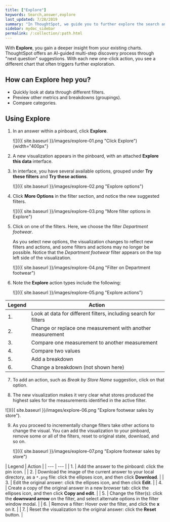 ```yaml
---
title: ["Explore"]
keywords: Search,answer,explore
last_updated: 7/28/2019
summary: "In ThoughtSpot, we guide you to further explore the search answers, to deeper insights about your data."
sidebar: mydoc_sidebar
permalink: /:collection/:path.html
---
```


With **Explore**, you gain a deeper insight from your existing charts. ThoughtSpot offers an AI-guided multi-step discovery process through "next question" suggestions. With each new one-click action, you see a different chart that often triggers further exploration.

<!--
{% include note.html content="If you don't see **Ask an expert** it's possible that your company has chosen to disable this capability. If you want to try it out, ask your administrator to consider enabling it ." %}-->

## How can Explore hep you?

- Quickly look at data through different filters.  
- Preview other metrics and breakdowns \(groupings\).
- Compare categories.

## Using Explore

1. In an answer within a pinboard, click **Explore**.

   ![]({{ site.baseurl }}/images/explore-01.png "Click Explore"){width="400px"}

2. A new visualization appears in the pinboard, with an attached **Explore this data** interface.

3. In interface, you have several available options, grouped under **Try these filters** and **Try these actions**.  

   ![]({{ site.baseurl }}/images/explore-02.png "Explore options")

4. Click **More Options** in the filter section, and notice the new suggested filters.  

    ![]({{ site.baseurl }}/images/explore-03.png "More filter options in Explore")

5. Click on one of the filters. Here, we choose the filter _Department footwear_.  

   As you select new options, the visualization changes to reflect new filters and actions, and some filters and actions may no longer be possible.  Notice that the _Department footwear_ filter appears on the top left side of the visualization.  

      ![]({{ site.baseurl }}/images/explore-04.png "Filter on Department footwear")

6. Note the **Explore** action types include the following:  

   ![]({{ site.baseurl }}/images/explore-05.png "Explore actions")

| Legend | Action |
| --- | --- |
| 1. | Look at data for different filters, including search for filters |
| 2. | Change or replace one measurement with another measurement |
| 3. | Compare one measurement to another measurement |
| 4. | Compare two values |
| 5. | Add a breakdown |
| 6. | Change a breakdown \(not shown here\)|

7. To add an action, such as _Break by Store Name_ suggestion, click on that option.

8. The new visualization makes it very clear what stores produced the highest sales for the measurements identified in the active filter.

  ![]({{ site.baseurl }}/images/explore-06.png "Explore footwear sales by store").

9. As you proceed to incrementally change filters take other actions to change the visual. You can add the visualization to your pinboard, remove some or all of the filters, reset to original state, download, and so on.

    ![]({{ site.baseurl }}/images/explore-07.png "Explore footwear sales by store")  

| Legend | Action |
    | --- | --- |
    | 1. | Add the answer to the pinboard: click the pin icon. |
    | 2. | Download the image of the current answer to your local directory, as a `*.png` file: click the ellipses icon, and then click **Download**. |
    | 3. | Edit the original answer: click the ellipses icon, and then click **Edit**. |
    | 4. | Create a copy of the original answer in a new browser tab: click the ellipses icon, and then click **Copy and edit**. |
    | 5. | Change the filter\(s\): click the **downward arrow** on the filter, and select alternate options in the filter window modal. |
    | 6. | Remove a filter: Hover over the filter, and click the **x** on it. |
    | 7. | Reset the visualization to the original answer: click the **Reset** button. |

